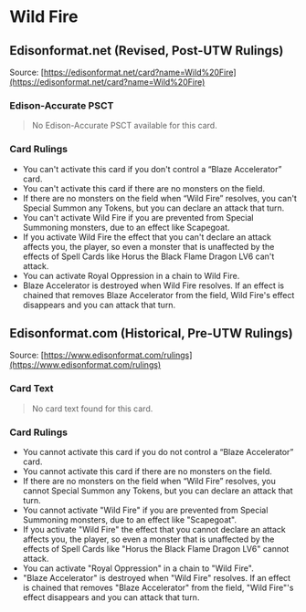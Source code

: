 # Wild Fire

## Edisonformat.net (Revised, Post-UTW Rulings)

Source: [https://edisonformat.net/card?name=Wild%20Fire](https://edisonformat.net/card?name=Wild%20Fire)

### Edison-Accurate PSCT

> No Edison-Accurate PSCT available for this card.

### Card Rulings

*   You can't activate this card if you don't control a “Blaze Accelerator” card.
*   You can't activate this card if there are no monsters on the field.
*   If there are no monsters on the field when “Wild Fire” resolves, you can't Special Summon any Tokens, but you can declare an attack that turn.
*   You can't activate Wild Fire if you are prevented from Special Summoning monsters, due to an effect like Scapegoat.
*   If you activate Wild Fire the effect that you can't declare an attack affects you, the player, so even a monster that is unaffected by the effects of Spell Cards like Horus the Black Flame Dragon LV6 can't attack.
*   You can activate Royal Oppression in a chain to Wild Fire.
*   Blaze Accelerator is destroyed when Wild Fire resolves. If an effect is chained that removes Blaze Accelerator from the field, Wild Fire's effect disappears and you can attack that turn.


## Edisonformat.com (Historical, Pre-UTW Rulings)

Source: [https://www.edisonformat.com/rulings](https://www.edisonformat.com/rulings)

### Card Text

> No card text found for this card.

### Card Rulings

*   You cannot activate this card if you do not control a “Blaze Accelerator” card.
*   You cannot activate this card if there are no monsters on the field.
*   If there are no monsters on the field when “Wild Fire” resolves, you cannot Special Summon any Tokens, but you can declare an attack that turn.
*   You cannot activate "Wild Fire" if you are prevented from Special Summoning monsters, due to an effect like "Scapegoat".
*   If you activate "Wild Fire" the effect that you cannot declare an attack affects you, the player, so even a monster that is unaffected by the effects of Spell Cards like "Horus the Black Flame Dragon LV6" cannot attack.
*   You can activate "Royal Oppression" in a chain to "Wild Fire".
*   "Blaze Accelerator" is destroyed when "Wild Fire" resolves. If an effect is chained that removes "Blaze Accelerator" from the field, "Wild Fire"'s effect disappears and you can attack that turn.


